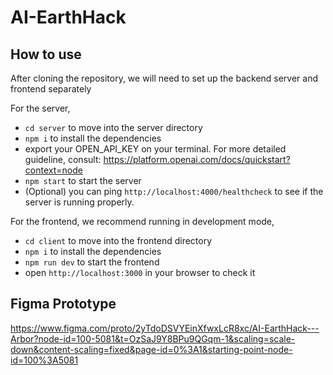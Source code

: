 # AI-EarthHack

## How to use
After cloning the repository, we will need to set up the backend server and frontend separately

For the server,
- `cd server` to move into the server directory
- `npm i` to install the dependencies
- export your OPEN_API_KEY on your terminal. For more detailed guideline, consult: https://platform.openai.com/docs/quickstart?context=node
- `npm start` to start the server
- (Optional) you can ping `http://localhost:4000/healthcheck` to see if the server is running properly.

For the frontend, we recommend running in development mode,
- `cd client` to move into the frontend directory
- `npm i` to install the dependencies
- `npm run dev` to start the frontend
- open `http://localhost:3000` in your browser to check it

## Figma Prototype
https://www.figma.com/proto/2yTdoDSVYEinXfwxLcR8xc/AI-EarthHack---Arbor?node-id=100-5081&t=OzSaJ9Y8BPu9QGqm-1&scaling=scale-down&content-scaling=fixed&page-id=0%3A1&starting-point-node-id=100%3A5081


